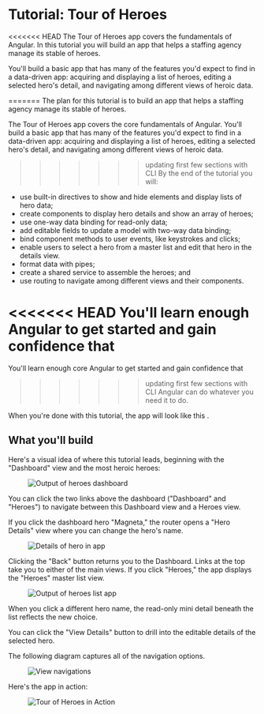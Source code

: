 
# Tutorial: Tour of Heroes

<<<<<<< HEAD
The Tour of Heroes app covers the fundamentals of Angular.  In this tutorial you will build an app that helps a staffing agency manage its stable of heroes.

You'll build a basic app that has many of the features you'd expect to find in a data-driven app: acquiring and displaying a list of heroes, editing a selected hero's detail, and navigating among different views of heroic data.

=======
The plan for this tutorial is to build an app that helps a staffing agency manage its stable of heroes.

The Tour of Heroes app covers the core fundamentals of Angular. You'll build a basic app that has many of the features you'd expect to find in a data-driven app: acquiring and displaying a list of heroes, editing a selected hero's detail, and navigating among different views of heroic data.

>>>>>>> updating first few sections with CLI
By the end of the tutorial you will:

* use built-in directives to show and hide elements and display lists of hero data;
* create components to display hero details and show an array of heroes;
* use one-way data binding for read-only data;
* add editable fields to update a model with two-way data binding;
* bind component methods to user events, like keystrokes and clicks;
* enable users to select a hero from a master list and edit that hero in the details view. 
* format data with pipes;
* create a shared service to assemble the heroes; and
* use routing to navigate among different views and their components.

<<<<<<< HEAD
You'll learn enough Angular to get started and gain confidence that
=======
You'll learn enough core Angular to get started and gain confidence that
>>>>>>> updating first few sections with CLI
Angular can do whatever you need it to do. 

When you're done with this tutorial, the app will look like this <live-example name="toh-pt6"></live-example>.


## What you'll build

Here's a visual idea of where this tutorial leads, beginning with the "Dashboard"
view and the most heroic heroes:

<figure>
  <img src='generated/images/guide/toh/heroes-dashboard-1.png' alt="Output of heroes dashboard">
</figure>

You can click the two links above the dashboard ("Dashboard" and "Heroes")
to navigate between this Dashboard view and a Heroes view.

If you click the dashboard hero "Magneta," the router opens a "Hero Details" view
where you can change the hero's name.

<figure>
  <img src='generated/images/guide/toh/hero-details-1.png' alt="Details of hero in app">
</figure>

Clicking the "Back" button returns you to the Dashboard.
Links at the top take you to either of the main views.
If you click "Heroes," the app displays the "Heroes" master list view.


<figure>
  <img src='generated/images/guide/toh/heroes-list-2.png' alt="Output of heroes list app">
</figure>



When you click a different hero name, the read-only mini detail beneath the list reflects the new choice.

You can click the "View Details" button to drill into the
editable details of the selected hero.

The following diagram captures all of the navigation options.


<figure>
  <img src='generated/images/guide/toh/nav-diagram.png' alt="View navigations">
</figure>



Here's the app in action:


<figure>
  <img src='generated/images/guide/toh/toh-anim.gif' alt="Tour of Heroes in Action">
</figure>